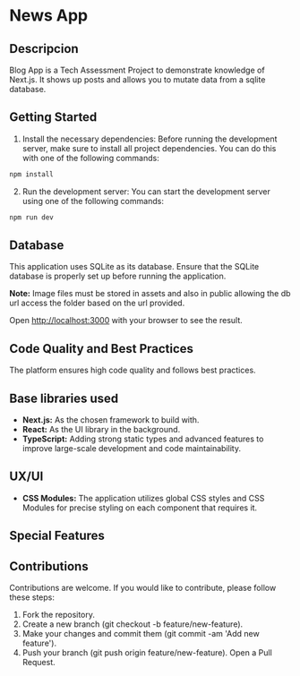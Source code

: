 # News App

## Descripcion

Blog App is a Tech Assessment Project to demonstrate knowledge of Next.js. It shows up posts and allows you to mutate data from a sqlite database.

## Getting Started

1. Install the necessary dependencies: Before running the development server, make sure to install all project dependencies. You can do this with one of the following commands:

```bash
npm install
```

2. Run the development server: You can start the development server using one of the following commands:

```bash
npm run dev
```

## Database

This application uses SQLite as its database. Ensure that the SQLite database is properly set up before running the application.

**Note:** Image files must be stored in assets and also in public allowing the db url access the folder based on the url provided.

Open [http://localhost:3000](http://localhost:3000) with your browser to see the result.

## Code Quality and Best Practices

The platform ensures high code quality and follows best practices.

## Base libraries used

- **Next.js:** As the chosen framework to build with.
- **React:** As the UI library in the background.
- **TypeScript:** Adding strong static types and advanced features to improve large-scale development and code maintainability.

## UX/UI

- **CSS Modules:** The application utilizes global CSS styles and CSS Modules for precise styling on each component that requires it.

## Special Features

## Contributions

Contributions are welcome. If you would like to contribute, please follow these steps:

1. Fork the repository.
2. Create a new branch (git checkout -b feature/new-feature).
3. Make your changes and commit them (git commit -am 'Add new feature').
4. Push your branch (git push origin feature/new-feature).
   Open a Pull Request.
